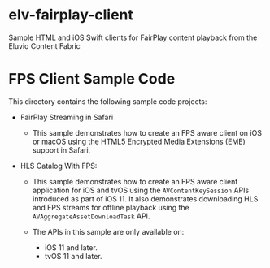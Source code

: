 # elv-fairplay-client
Sample HTML and iOS Swift clients for FairPlay content playback from the Eluvio Content Fabric

# FPS Client Sample Code

This directory contains the following sample code projects:

* FairPlay Streaming in Safari
    
    * This sample demonstrates how to create an FPS aware client on iOS or macOS using the HTML5 Encrypted Media Extensions (EME) support in Safari.

* HLS Catalog With FPS:
    
    * This sample demonstrates how to create an FPS aware client application for iOS and tvOS using the `AVContentKeySession` APIs introduced as part of iOS 11.  It also demonstrates downloading HLS and FPS streams for offline playback using the `AVAggregateAssetDownloadTask` API.
    
    * The APIs in this sample are only available on: 
        * iOS 11 and later.
        * tvOS 11 and later.


